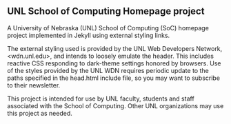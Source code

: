 ## UNL School of Computing Homepage project
A University of Nebraska (UNL) 
School of Computing (SoC) homepage project implemented in Jekyll using external styling links.

The external styling used is provided by the UNL Web Developers Network, <wdn.unl.edu>, and
intends to loosely emulate the header. This includes reactive CSS responding to
dark-theme settings honored by browsers. Use of the styles provided by the UNL WDN
requires periodic update to the paths specified in the head.html include file,
so you may want to subscribe to their newsletter.

This project is intended for use by UNL faculty, students and staff associated
with the School of Computing. Other UNL organizations may use this project as needed.

